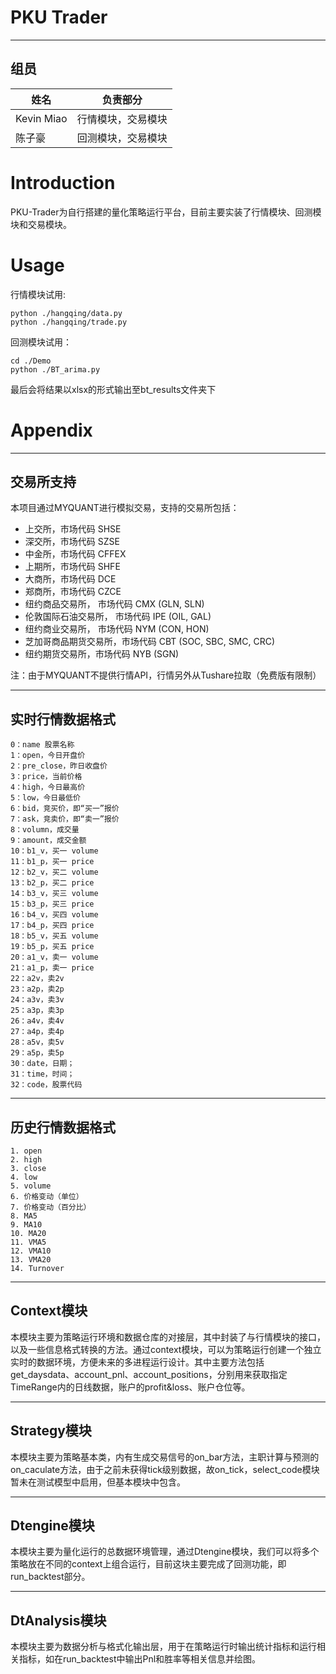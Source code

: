 # PKU Trader
---
## 组员

|姓名|负责部分|
|--|--|
|Kevin Miao|行情模块，交易模块|
|陈子豪|回测模块，交易模块|

# Introduction

PKU-Trader为自行搭建的量化策略运行平台，目前主要实装了行情模块、回测模块和交易模块。

# Usage

行情模块试用:
```
python ./hangqing/data.py
python ./hangqing/trade.py
```
回测模块试用：

```
cd ./Demo
python ./BT_arima.py
```
最后会将结果以xlsx的形式输出至bt_results文件夹下


# Appendix

---
## 交易所支持
本项目通过MYQUANT进行模拟交易，支持的交易所包括：

- 上交所，市场代码 SHSE
- 深交所，市场代码 SZSE
- 中金所，市场代码 CFFEX
- 上期所，市场代码 SHFE
- 大商所，市场代码 DCE
- 郑商所，市场代码 CZCE
- 纽约商品交易所， 市场代码 CMX (GLN, SLN)
- 伦敦国际石油交易所， 市场代码 IPE (OIL, GAL)
- 纽约商业交易所， 市场代码 NYM (CON, HON)
- 芝加哥商品期货交易所，市场代码 CBT (SOC, SBC, SMC, CRC)
- 纽约期货交易所，市场代码 NYB (SGN)

注：由于MYQUANT不提供行情API，行情另外从Tushare拉取（免费版有限制）

---
## 实时行情数据格式
    0：name 股票名称
    1：open，今日开盘价 
    2：pre_close，昨日收盘价 
    3：price，当前价格
    4：high，今日最高价 
    5：low，今日最低价 
    6：bid，竞买价，即“买一”报价 
    7：ask，竞卖价，即“卖一”报价 
    8：volumn，成交量
    9：amount，成交金额 
    10：b1_v，买一 volume
    11：b1_p，买一 price 
    12：b2_v，买二 volume
    13：b2_p，买二 price
    14：b3_v，买三 volume
    15：b3_p，买三 price
    16：b4_v，买四 volume
    17：b4_p，买四 price
    18：b5_v，买五 volume
    19：b5_p，买五 price
    20：a1_v，卖一 volume
    21：a1_p，卖一 price
    22：a2v，卖2v 
    23：a2p，卖2p
    24：a3v，卖3v 
    25：a3p，卖3p 
    26：a4v，卖4v 
    27：a4p，卖4p 
    28：a5v，卖5v 
    29：a5p，卖5p 
    30：date，日期； 
    31：time，时间；
    32：code，股票代码

---
## 历史行情数据格式
    1. open
    2. high
    3. close
    4. low
    5. volume
    6. 价格变动（单位）
    7. 价格变动（百分比）
    8. MA5
    9. MA10
    10. MA20
    11. VMA5
    12. VMA10
    13. VMA20
    14. Turnover

---
## Context模块
本模块主要为策略运行环境和数据仓库的对接层，其中封装了与行情模块的接口，以及一些信息格式转换的方法。通过context模块，可以为策略运行创建一个独立实时的数据环境，方便未来的多进程运行设计。其中主要方法包括get_daysdata、account_pnl、account_positions，分别用来获取指定TimeRange内的日线数据，账户的profit&loss、账户仓位等。

---
## Strategy模块
本模块主要为策略基本类，内有生成交易信号的on_bar方法，主职计算与预测的on_caculate方法，由于之前未获得tick级别数据，故on_tick，select_code模块暂未在测试模型中启用，但基本模块中包含。

---
## Dtengine模块
本模块主要为量化运行的总数据环境管理，通过Dtengine模块，我们可以将多个策略放在不同的context上组合运行，目前这块主要完成了回测功能，即run_backtest部分。

---
## DtAnalysis模块
本模块主要为数据分析与格式化输出层，用于在策略运行时输出统计指标和运行相关指标，如在run_backtest中输出Pnl和胜率等相关信息并绘图。

